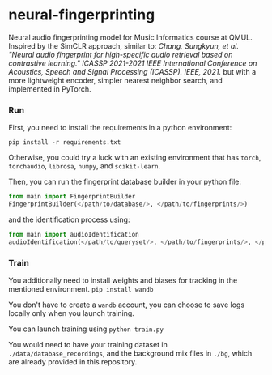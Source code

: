 # neural-fingerprinting
Neural audio fingerprinting model for Music Informatics course at QMUL. Inspired by the SimCLR approach, similar to: 
*Chang, Sungkyun, et al. "Neural audio fingerprint for high-specific audio retrieval based on contrastive learning." ICASSP 2021-2021 IEEE International Conference on Acoustics, Speech and Signal Processing (ICASSP). IEEE, 2021.*
but with a more lightweight encoder, simpler nearest neighbor search, and implemented in PyTorch.

### Run
First, you need to install the requirements in a python environment:

```pip install -r requirements.txt```

Otherwise, you could try a luck with an existing environment that has `torch`, `torchaudio`, `librosa`, `numpy`, and `scikit-learn`.


Then, you can run the fingerprint database builder in your python file:
```python
from main import FingerprintBuilder
FingerprintBuilder(</path/to/database/>, </path/to/fingerprints/>)
```

and the identification process using:
```python
from main import audioIdentification
audioIdentification(</path/to/queryset/>, </path/to/fingerprints/>, </path/to/output.txt>)
```

### Train
You additionally need to install weights and biases for tracking in the mentioned environment.
```pip install wandb```

You don't have to create a `wandb` account, you can choose to save logs locally only when you launch training.

You can launch training using
```python train.py```

You would need to have your training dataset in `./data/database_recordings`, and the background mix files in `./bg`, which are already provided in this repository.
